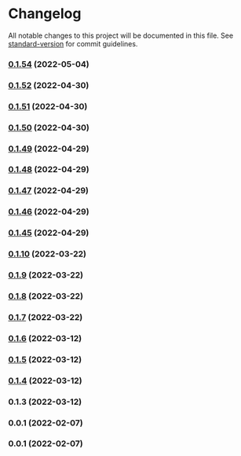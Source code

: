 # Changelog

All notable changes to this project will be documented in this file. See [standard-version](https://github.com/conventional-changelog/standard-version) for commit guidelines.

### [0.1.54](https://github.com/srclaunch/dx/compare/v0.1.52...v0.1.54) (2022-05-04)

### [0.1.52](https://github.com/srclaunch/dx/compare/v0.1.51...v0.1.52) (2022-04-30)

### [0.1.51](https://github.com/srclaunch/dx/compare/v0.1.50...v0.1.51) (2022-04-30)

### [0.1.50](https://github.com/srclaunch/dx/compare/v0.1.49...v0.1.50) (2022-04-30)

### [0.1.49](https://github.com/srclaunch/dx/compare/v0.1.48...v0.1.49) (2022-04-29)

### [0.1.48](https://github.com/srclaunch/dx/compare/v0.1.47...v0.1.48) (2022-04-29)

### [0.1.47](https://github.com/srclaunch/dx/compare/v0.1.46...v0.1.47) (2022-04-29)

### [0.1.46](https://github.com/srclaunch/dx/compare/v0.1.45...v0.1.46) (2022-04-29)

### [0.1.45](https://github.com/srclaunch/dx/compare/v0.1.10...v0.1.45) (2022-04-29)

### [0.1.10](https://github.com/srclaunch/dx/compare/v0.1.9...v0.1.10) (2022-03-22)

### [0.1.9](https://github.com/srclaunch/dx/compare/v0.1.8...v0.1.9) (2022-03-22)

### [0.1.8](https://github.com/srclaunch/dx/compare/v0.1.7...v0.1.8) (2022-03-22)

### [0.1.7](https://github.com/srclaunch/dx/compare/v0.1.6...v0.1.7) (2022-03-22)

### [0.1.6](https://github.com/srclaunch/dx/compare/v0.1.5...v0.1.6) (2022-03-12)

### [0.1.5](https://github.com/srclaunch/dx/compare/v0.1.4...v0.1.5) (2022-03-12)

### [0.1.4](https://github.com/srclaunch/dx/compare/v0.1.3...v0.1.4) (2022-03-12)

### 0.1.3 (2022-03-12)

### 0.0.1 (2022-02-07)

### 0.0.1 (2022-02-07)

